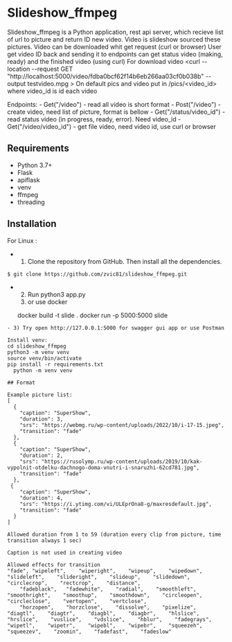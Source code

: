 


# Slideshow_ffmpeg
Slideshow_ffmpeg is a Python application, rest api server, which recieve list of url to picture and return ID new video. Video is slideshow sourced these pictures. Video can be downloaded whit get request (curl or browser)
User get video ID back and sending it to endpoints can get status video (making, ready) and the finished video (using curl)
For download video <curl --location --request GET "http://localhost:5000/video/fdba0bcf62f14b6eb266aa03cf0b038b" --output testvideo.mpg >
On default pics and video put in /pics/<video_id> where video_id is id each video

Endpoints:
    - Get("/video") - read all video is short format
    - Post("/video") - create video, need list of picture, format is bellow
    - Get("/status/video_id") - read status video (in progress, ready, error). Need video_id
    - Get("/video/video_id") - get file video, need video id, use curl or browser



## Requirements

- Python 3.7+
- Flask
- apiflask
- venv
- ffmpeg
- threading

## Installation

For Linux :
- 1) Clone the repository from GitHub. Then install all the dependencies.
```bash
$ git clone https://github.com/zvic81/slideshow_ffmpeg.git
```
- 2) Run python3 app.py
  3) or use docker

    docker build -t slide .
    docker run  -p 5000:5000 slide

```
- 3) Try open http://127.0.0.1:5000 for swagger gui app or use Postman

Install venv:
cd slideshow_ffmpeg
python3 -m venv venv
source venv/bin/activate
pip install -r requirements.txt
  python -m venv venv

## Format

Example picture list:
[
  {
    "caption": "SuperShow",
    "duration": 3,
    "srs": "https://webmg.ru/wp-content/uploads/2022/10/i-17-15.jpeg",
    "transition": "fade"
  },
  {
    "caption": "SuperShow",
    "duration": 2,
    "srs": "https://rusolymp.ru/wp-content/uploads/2019/10/kak-vypolnit-otdelku-dachnogo-doma-vnutri-i-snaruzhi-62cd781.jpg",
    "transition": "fade"
  },
 {
    "caption": "SuperShow",
    "duration": 4,
    "srs": "https://i.ytimg.com/vi/ULEprOna8-g/maxresdefault.jpg",
    "transition": "fade"
  }
]

Allowed duration from 1 to 59 (duration every clip from picture, time transition always 1 sec)

Caption is not used in creating video

Allowed effects for transition
"fade", "wipeleft",    "wiperight",    "wipeup",    "wipedown",    "slideleft",    "slideright",    "slideup",    "slidedown",    "circlecrop",    "rectcrop",    "distance",
    "fadeblack",   "fadewhite",    "radial",    "smoothleft",    "smoothright",    "smoothup",    "smoothdown",    "circleopen",    "circleclose",    "vertopen",    "vertclose",
    "horzopen",    "horzclose",    "dissolve",    "pixelize",    "diagtl",    "diagtr",    "diagbl",    "diagbr",    "hlslice",    "hrslice",    "vuslice",    "vdslice",    "hblur",    "fadegrays",    "wipetl",    "wipetr",    "wipebl",    "wipebr",    "squeezeh",    "squeezev",    "zoomin",    "fadefast",    "fadeslow"
